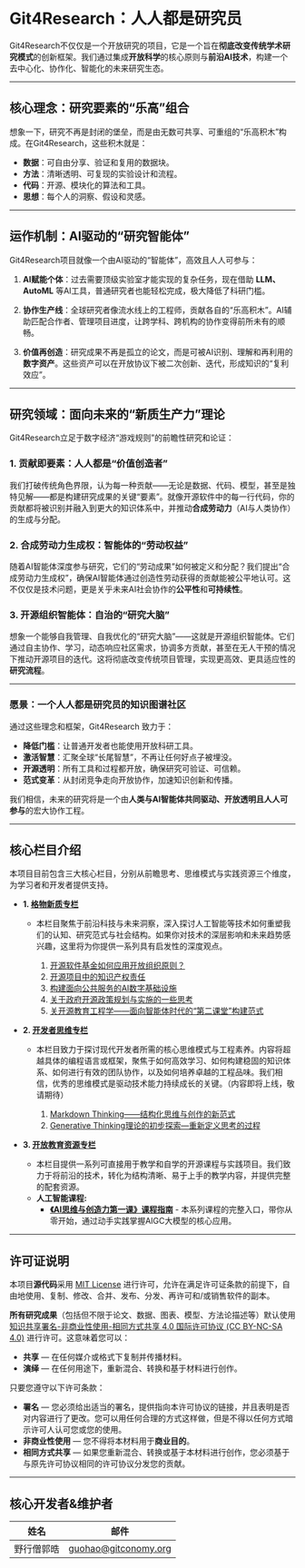 # Git4Research：人人都是研究员

Git4Research不仅仅是一个开放研究的项目，它是一个旨在**彻底改变传统学术研究模式**的创新框架。我们通过集成**开放科学**的核心原则与**前沿AI技术**，构建一个去中心化、协作化、智能化的未来研究生态。

---

## **核心理念：研究要素的“乐高”组合**

想象一下，研究不再是封闭的堡垒，而是由无数可共享、可重组的“乐高积木”构成。在Git4Research，这些积木就是：

* **数据**：可自由分享、验证和复用的数据块。
* **方法**：清晰透明、可复现的实验设计和流程。
* **代码**：开源、模块化的算法和工具。
* **思想**：每个人的洞察、假设和灵感。

---

## **运作机制：AI驱动的“研究智能体”**

Git4Research项目就像一个由AI驱动的“智能体”，高效且人人可参与：

1.  **AI赋能个体**：过去需要顶级实验室才能实现的复杂任务，现在借助 **LLM、AutoML** 等AI工具，普通研究者也能轻松完成，极大降低了科研门槛。

2.  **协作生产线**：全球研究者像流水线上的工程师，贡献各自的“乐高积木”。AI辅助匹配合作者、管理项目进度，让跨学科、跨机构的协作变得前所未有的顺畅。

3.  **价值再创造**：研究成果不再是孤立的论文，而是可被AI识别、理解和再利用的**数字资产**。这些资产可以在开放协议下被二次创新、迭代，形成知识的“复利效应”。

---

## **研究领域：面向未来的“新质生产力”理论** ️

Git4Research立足于数字经济“游戏规则”的前瞻性研究和论证：

### 1. **贡献即要素：人人都是“价值创造者”**
我们打破传统角色界限，认为每一种贡献——无论是数据、代码、模型，甚至是独特见解——都是构建研究成果的关键“要素”。就像开源软件中的每一行代码，你的贡献都将被识别并融入到更大的知识体系中，并推动**合成劳动力**（AI与人类协作）的生成与分配。

### 2. **合成劳动力生成权：智能体的“劳动权益”**
随着AI智能体深度参与研究，它们的“劳动成果”如何被定义和分配？我们提出“合成劳动力生成权”，确保AI智能体通过创造性劳动获得的贡献能被公平地认可。这不仅仅是技术问题，更是关乎未来AI社会协作的**公平性**和**可持续性**。

### 3. **开源组织智能体：自治的“研究大脑”**
想象一个能够自我管理、自我优化的“研究大脑”——这就是开源组织智能体。它们通过自主协作、学习，动态响应社区需求，协调多方贡献，甚至在无人干预的情况下推动开源项目的迭代。这将彻底改变传统项目管理，实现更高效、更具适应性的**研究流程**。

---

### **愿景：一个人人都是研究员的知识图谱社区**

通过这些理念和框架，Git4Research 致力于：

* **降低门槛**：让普通开发者也能使用开放科研工具。
* **激活智慧**：汇聚全球“长尾智慧”，不再让任何好点子被埋没。
* **开源透明**：所有工具和过程都开放，确保研究可验证、可信赖。
* **范式变革**：从封闭竞争走向开放协作，加速知识创新和传播。

我们相信，未来的研究将是一个由**人类与AI智能体共同驱动、开放透明且人人可参与**的宏大协作工程。

---

## 核心栏目介绍

本项目目前包含三大核心栏目，分别从前瞻思考、思维模式与实践资源三个维度，为学习者和开发者提供支持。

* **1. [格物新质专栏](./open-perspectives/README.md)**
    * 本栏目聚焦于前沿科技与未来洞察，深入探讨人工智能等技术如何重塑我们的认知、研究范式与社会结构。如果你对技术的深层影响和未来趋势感兴趣，这里将为你提供一系列具有启发性的深度观点。

      1) [开源软件基金如何应用开放组织原则？](https://gitcode.com/Git2Fab/Git4Research/blob/main/open-perspectives/%E5%BC%80%E6%BA%90%E8%BD%AF%E4%BB%B6%E5%9F%BA%E9%87%91%E5%A6%82%E4%BD%95%E5%BA%94%E7%94%A8%E5%BC%80%E6%94%BE%E7%BB%84%E7%BB%87%E5%8E%9F%E5%88%99%EF%BC%9F.md)<br>
      2) [开源项目中的知识产权责任](https://gitcode.com/Git2Fab/Git4Research/blob/main/open-perspectives/%E5%BC%80%E6%BA%90%E9%A1%B9%E7%9B%AE%E4%B8%AD%E7%9A%84%E7%9F%A5%E8%AF%86%E4%BA%A7%E6%9D%83%E8%B4%A3%E4%BB%BB%E2%80%94%E2%80%94%E4%BD%BF%E7%94%A8%E8%80%85%E4%B8%8E%E8%B4%A1%E7%8C%AE%E8%80%85%E7%9A%84%E6%B3%95%E5%BE%8B%E5%85%B3%E7%B3%BB.md)<br>
      3) [构建面向公共服务的AI数字基础设施](https://gitcode.com/Git2Fab/Git4Research/blob/main/open-perspectives/%E6%9E%84%E5%BB%BA%E9%9D%A2%E5%90%91%E5%85%AC%E5%85%B1%E6%9C%8D%E5%8A%A1%E7%9A%84AI%E6%95%B0%E5%AD%97%E5%9F%BA%E7%A1%80%E8%AE%BE%E6%96%BD%20%E2%80%94%E2%80%94%E5%9F%BA%E4%BA%8E%E5%88%86%E5%B8%83%E5%BC%8F%E4%B8%8E%E8%AE%A4%E8%AF%81%E9%A9%B1%E5%8A%A8%E7%9A%84%E6%80%9D%E8%80%83%E8%B7%AF%E5%BE%84.md)<br>
      4) [关于政府开源政策规划与实施的一些思考](https://gitcode.com/Git2Fab/Git4Research/blob/main/open-perspectives/%E5%85%B3%E4%BA%8E%E6%94%BF%E5%BA%9C%E5%BC%80%E6%BA%90%E6%94%BF%E7%AD%96%E8%A7%84%E5%88%92%E4%B8%8E%E5%AE%9E%E6%96%BD%E7%9A%84%E4%B8%80%E4%BA%9B%E6%80%9D%E8%80%83.md)<br>
      5) [关开源教育工程学——面向智能体时代的“第二课堂”构建范式](https://gitcode.com/Git2Fab/Git4Research/blob/main/open-perspectives/%E5%BC%80%E6%BA%90%E6%95%99%E8%82%B2%E5%B7%A5%E7%A8%8B%E5%AD%A6%E2%80%94%E2%80%94%E9%9D%A2%E5%90%91%E6%99%BA%E8%83%BD%E4%BD%93%E6%97%B6%E4%BB%A3%E7%9A%84%E2%80%9C%E7%AC%AC%E4%BA%8C%E8%AF%BE%E5%A0%82%E2%80%9D%E6%9E%84%E5%BB%BA%E8%8C%83%E5%BC%8F.md)<br>

* **2. [开发者思维专栏](./developer-thinking/README.md)**
    * 本栏目致力于探讨现代开发者所需的核心思维模式与工程素养。内容将超越具体的编程语言或框架，聚焦于如何高效学习、如何构建稳固的知识体系、如何进行有效的团队协作，以及如何培养卓越的工程品味。我们相信，优秀的思维模式是驱动技术能力持续成长的关键。（内容即将上线，敬请期待）

      1) [Markdown Thinking——结构化思维与创作的新范式](https://gitcode.com/Git2Fab/Git4Research/blob/main/developer-thinking/Markdown-Thinking%E2%80%94%E2%80%94%E7%BB%93%E6%9E%84%E5%8C%96%E6%80%9D%E7%BB%B4%E4%B8%8E%E5%88%9B%E4%BD%9C%E7%9A%84%E6%96%B0%E8%8C%83%E5%BC%8F.md)<br>
      2) [Generative Thinking理论的初步探索—重新定义思考的过程](https://gitcode.com/Git2Fab/Git4Research/blob/main/developer-thinking/Generative-Thinking%E2%80%94%E2%80%94%E9%87%8D%E6%96%B0%E5%AE%9A%E4%B9%89%E6%80%9D%E8%80%83%E7%9A%84%E8%BF%87%E7%A8%8B.md)<br>

* **3. [开放教育资源专栏](./open-education/README.md)**
    * 本栏目提供一系列可直接用于教学和自学的开源课程与实践项目。我们致力于将前沿的技术，转化为结构清晰、易于上手的教学内容，并提供完整的配套资源。
    * **人工智能课程:**
        * [**《AI思维与创造力第一课》课程指南**](./open-education/open-source-courses/人工智能/AI思维与创造力第一课/README.md) - 本系列课程的完整入口，带你从零开始，通过动手实践掌握AIGC大模型的核心应用。

---

## 许可证说明

本项目**源代码**采用 [MIT License](https://opensource.org/licenses/MIT) 进行许可，允许在满足许可证条款的前提下，自由地使用、复制、修改、合并、发布、分发、再许可和/或销售软件的副本。

**所有研究成果**（包括但不限于论文、数据、图表、模型、方法论描述等）默认使用 [知识共享署名-非商业性使用-相同方式共享 4.0 国际许可协议 (CC BY-NC-SA 4.0)](https://creativecommons.org/licenses/by-nc-sa/4.0/deed.zh) 进行许可。这意味着您可以：

* **共享** — 在任何媒介或格式下复制并传播材料。
* **演绎** — 在任何用途下，重新混合、转换和基于材料进行创作。

只要您遵守以下许可条款：

* **署名** — 您必须给出适当的署名，提供指向本许可协议的链接，并且表明是否对内容进行了更改。您可以用任何合理的方式这样做，但是不得以任何方式暗示许可人认可您或您的使用。
* **非商业性使用** — 您不得将本材料用于**商业目的**。
* **相同方式共享** — 如果您重新混合、转换或基于本材料进行创作，您必须基于与原先许可协议相同的许可协议分发您的贡献。

---

## 核心开发者&维护者

|姓名|邮件|
|---|---|
|野行僧郭晧|[guohao@gitconomy.org](mailto:guohao@gitconomy.org)|
